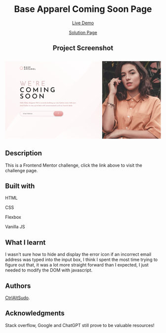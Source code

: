 <h1 align="center">Base Apparel Coming Soon Page </h1>
<p align="center"> <a align="center" href="https://ctrlaltsudo.github.io/faq-accordion-card/">Live Demo</a><p>
<p align="center"> <a align="center" href="https://www.frontendmentor.io/solutions/faq-accordion-card-x33IKevjA3">Solution Page</a><p>
<h2 align="center">Project Screenshot<h2>
<p align="center">
  <img src="./images/screenshot.png" alt="project screen shot"></img>
</p>


## Description

This is a Frontend Mentor challenge, click the link above to visit the challenge page. 

## Built with 

<p>HTML<p>
<p>CSS<p>
<p>Flexbox<p>
<p>Vanilla JS<p>

## What I learnt 

I wasn't sure how to hide and display the error icon if an incorrect email address was typed into the input box, I think I spent the most time trying to figure out that, it was a lot more straight forward than I expected, I just needed to modify the DOM with javascript. 


## Authors

<a href="https://github.com/CtrlAltSudo">CtrlAltSudo</a>.

## Acknowledgments 

Stack overflow, Google and ChatGPT still prove to be valuable resources! 